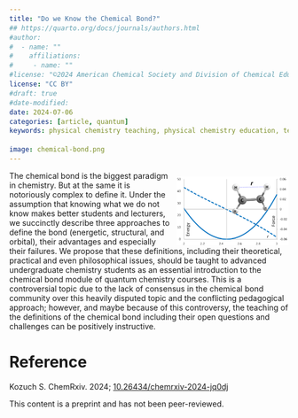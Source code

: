 ```yaml
---
title: "Do we Know the Chemical Bond?"
## https://quarto.org/docs/journals/authors.html
#author:
#  - name: ""
#    affiliations:
#     - name: ""
#license: "©2024 American Chemical Society and Division of Chemical Education, Inc."
license: "CC BY"
#draft: true
#date-modified:
date: 2024-07-06
categories: [article, quantum]
keywords: physical chemistry teaching, physical chemistry education, teaching resources, quantum, theoretical chemistry, molecular orbitals, molecular structure

image: chemical-bond.png
---
```

<img src="chemical-bond.png" width="40%" align="right" style="padding: 10px 0px 0px 10px;"/>

The chemical bond is the biggest paradigm in chemistry. But at the same it is notoriously complex to define it. Under the assumption that knowing what we do not know makes better students and lecturers, we succinctly describe three approaches to define the bond (energetic, structural, and orbital), their advantages and especially their failures. We propose that these definitions, including their theoretical, practical and even philosophical issues, should be taught to advanced undergraduate chemistry students as an essential introduction to the chemical bond module of quantum chemistry courses. This is a controversial topic due to the lack of consensus in the chemical bond community over this heavily disputed topic and the conflicting pedagogical approach; however, and maybe because of this controversy, the teaching of the definitions of the chemical bond including their open questions and challenges can be positively instructive.


# Reference

Kozuch S.  ChemRxiv. 2024; [10.26434/chemrxiv-2024-jq0dj](https://doi.org/10.26434/chemrxiv-2024-jq0dj)

This content is a preprint and has not been peer-reviewed.

